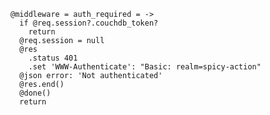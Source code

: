     @middleware = auth_required = ->
      if @req.session?.couchdb_token?
        return
      @req.session = null
      @res
        .status 401
        .set 'WWW-Authenticate': "Basic: realm=spicy-action"
      @json error: 'Not authenticated'
      @res.end()
      @done()
      return
